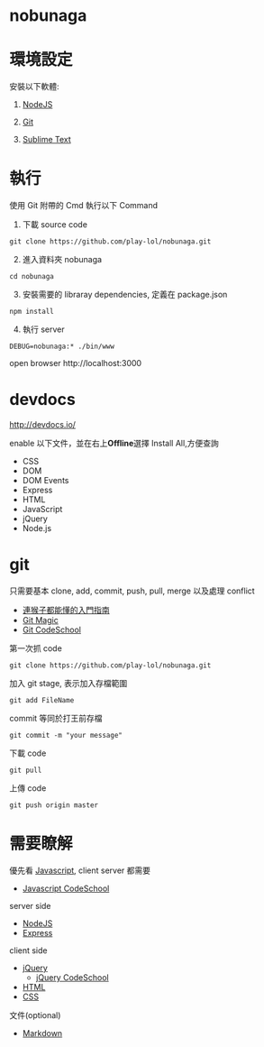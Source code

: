 # nobunaga

# 環境設定
安裝以下軟體:

1. [NodeJS](http://nodejs.org/download/)

2. [Git](http://git-scm.com/download/win)

3. [Sublime Text](http://www.sublimetext.com/)

# 執行
使用 Git 附帶的 Cmd 執行以下 Command

1. 下載 source code
```
git clone https://github.com/play-lol/nobunaga.git
```
2. 進入資料夾 nobunaga
```
cd nobunaga
```
3. 安裝需要的 libraray dependencies, 定義在 package.json
```
npm install
```
4. 執行 server
```
DEBUG=nobunaga:* ./bin/www
```
open browser http://localhost:3000

# devdocs
http://devdocs.io/

enable 以下文件，並在右上**Offline**選擇 Install All,方便查詢
- CSS
- DOM
- DOM Events
- Express
- HTML
- JavaScript
- jQuery
- Node.js


# git
只需要基本 clone, add, commit, push, pull, merge 以及處理 conflict
- [連猴子都能懂的入門指南](http://backlogtool.com/git-guide/tw/intro/intro2_4.html)
- [Git Magic](http://www-cs-students.stanford.edu/~blynn/gitmagic/intl/zh_tw/ch02.html)
- [Git CodeSchool](https://try.github.io)

第一次抓 code
```
git clone https://github.com/play-lol/nobunaga.git
```

加入 git stage, 表示加入存檔範圍
```
git add FileName
```

commit 等同於打王前存檔
```
git commit -m "your message"
```

下載 code
```
git pull
```

上傳 code
```
git push origin master
```

# 需要瞭解
優先看 [Javascript](http://www.w3schools.com/js/default.asp), client server 都需要
- [Javascript CodeSchool](http://javascript-roadtrip.codeschool.com)

server side
- [NodeJS](http://nodejs.org/)
- [Express](http://expressjs.com/)

client side
- [jQuery](http://learn.jquery.com/)
  - [jQuery CodeSchool](https://www.codeschool.com/courses/try-jquery)
- [HTML](http://www.w3schools.com/html/default.asp)
- [CSS](http://www.w3schools.com/css/default.asp)

文件(optional)
- [Markdown](https://help.github.com/articles/markdown-basics/)
